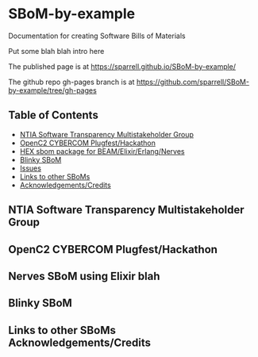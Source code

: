 # SBoM-by-example
Documentation for creating Software Bills of Materials

Put some blah blah intro here

The published page is at https://sparrell.github.io/SBoM-by-example/

The github repo gh-pages branch is at https://github.com/sparrell/SBoM-by-example/tree/gh-pages

## Table of Contents
- [NTIA Software Transparency Multistakeholder Group](#ntia-software-transparency-multistakeholder-group)
- [OpenC2 CYBERCOM Plugfest/Hackathon](#openc2-cybercom-plugfesthackathon)
- [HEX sbom package for BEAM/Elixir/Erlang/Nerves](#hex-sbom-package-for-beamelixirerlangnervers)
- [Blinky SBoM](#blinky-sbom)
- [Issues](#issues)
- [Links to other SBoMs](#links-to-other-sboms)
- [Acknowledgements/Credits](#acknowledgementscredits)


## NTIA Software Transparency Multistakeholder Group
## OpenC2 CYBERCOM Plugfest/Hackathon
## Nerves SBoM using Elixir blah
## Blinky SBoM
## Links to other SBoMs Acknowledgements/Credits
